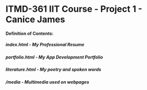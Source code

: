 # ITMD-361 IIT Course - Project 1 - Canice James

#### Definition of Contents:
##### index.html - My Professional Resume
##### portfolio.html - My App Development Portfolio
##### literature.html - My poetry and spoken words 
##### /media - Multimedia used on webpages

